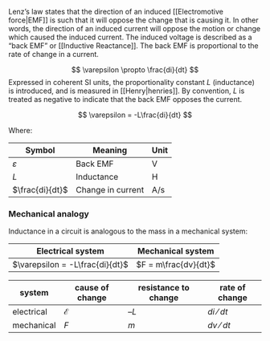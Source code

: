 Lenz’s law states that the direction of an induced [[Electromotive force|EMF]] is such that it will oppose the change that is causing it. In other words, the direction of an induced current will oppose the motion or change which caused the induced current. The induced voltage is described as a “back EMF” or [[Inductive Reactance]]. The back EMF is proportional to the rate of change in a current.

$$
\varepsilon \propto \frac{di}{dt}
$$
Expressed in coherent SI units, the proportionality constant $L$ (inductance) is introduced, and is measured in [[Henry|henries]]. By convention, $L$ is treated as negative to indicate that the back EMF opposes the current.

$$
\varepsilon = -L\frac{di}{dt}
$$

Where:

Symbol | Meaning | Unit
--|--|--
$\varepsilon$ | Back EMF | V |
$L$ | Inductance | H |
$\frac{di}{dt}$ | Change in current | A/s |


### Mechanical analogy
Inductance in a circuit is analogous to the mass in a mechanical system:

| Electrical system | Mechanical system |
| ----------------- | ----------------- |
| $\varepsilon = -L\frac{di}{dt}$ | $F = m\frac{dv}{dt}$ |

|system|cause of change|resistance to change|rate of change|
|---|---|---|---|
|electrical|ℰ|–_L_|$di⁄dt$|
|mechanical|_F_ | _m_|$dv⁄dt$|
